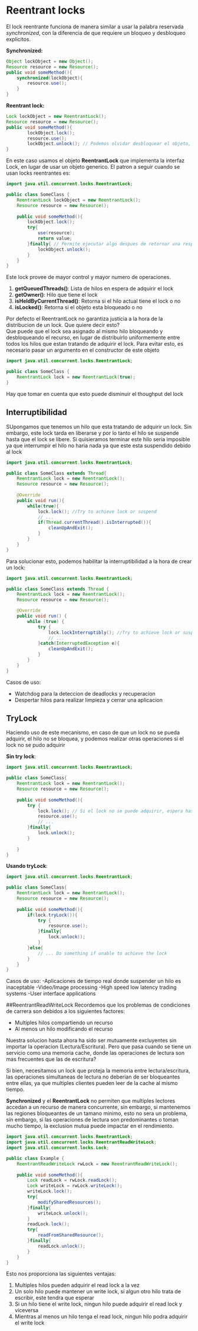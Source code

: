 # Reentrant locks
El lock reentrante funciona de manera similar a usar la palabra reservada *synchronized*, con la diferencia de que requiere un bloqueo y desbloqueo explicitos.

**Synchronized:**
```java
Object lockObject = new Object();
Resource resource = new Resource();
public void someMethod(){
    synchronized(lockObject){
        resource.use();
    }
}
```

**Reentrant lock:**
```java
Lock lockObject = new ReentrantLock();
Resource resource = new Resource();
public void someMethod(){
        lockObject.lock();
        resource.use();
        lockObject.unlock(); // Podemos olvidar desbloquear el objeto, o que una excepcion se arroje antes de desbloquear el objeto
}
```

En este caso usamos el objeto **ReentrantLock** que implementa la interfaz Lock, en lugar de usar un objeto generico.
El patron a seguir cuando se usan locks reentrantes es:

```java
import java.util.concurrent.locks.ReentrantLock;

public class SomeClass {
    ReentrantLock lockObject = new ReentrantLock();
    Resource resource = new Resource();
    
    public void someMethod(){
        lockObject.lock();
        try{
            use(resource);
            return value;
        }finally{ // Permite ejecutar algo despues de retornar una respuesta
            lockObject.unlock();
        }
    }
}
```
Este lock provee de mayor control y mayor numero de operaciones.
1. **getQueuedThreads()**: Lista de hilos en espera de adquirir el lock
2. **getOwner()**: Hilo que tiene el lock
3. **isHeldByCurrentThread()**: Retorna si el hilo actual tiene el lock o no
4. **isLocked()**: Retorna si el objeto esta bloqueado o no

Por defecto el ReentrantLock no garantiza justicia a la hora de la distribucion de un lock. Que quiere decir esto?  
Que puede que el lock sea asignado al mismo hilo bloqueando y desbloqueando el recurso, en lugar de distribuirlo 
uniformemente entre todos los hilos que estan tratando de adquirir el lock. 
Para evitar esto, es necesario pasar un argumento en el constructor de este objeto

```java
import java.util.concurrent.locks.ReentrantLock;

public class SomeClass {
    ReentrantLock lock = new ReentrantLock(true);
}
```
Hay que tomar en cuenta que esto puede disminuir el thoughput del lock

## Interruptibilidad
SUpongamos que tenemos un hilo que esta tratando de adquirir un lock. Sin embargo, este lock tarda en liberarse y por lo tanto el hilo se suspende hasta que el
lock se libere. Si quisieramos terminar este hilo seria imposible ya que interrumpir el hilo no haria nada ya que este esta suspendido
debido al lock

```java
import java.util.concurrent.locks.ReentrantLock;

public class SomeClass extends Thread{
    ReentrantLock lock = new ReentrantLock();
    Resource resource = new Resource();
    
    @Override
    public void run(){
        while(true){
            lock.lock(); //Try to achieve lock or suspend
            // ...
            if(Thread.currentThread().isInterrupted()){
                cleanUpAndExit();
            }
        }
    }
}
```

Para solucionar esto, podemos habilitar la interruptibilidad a la hora de crear un lock:

```java
import java.util.concurrent.locks.ReentrantLock;

public class SomeClass extends Thread {
    ReentrantLock lock = new ReentrantLock();
    Resource resource = new Resource();

    @Override
    public void run() {
        while (true) {
            try {
                lock.lockInterruptibly(); //Try to achieve lock or suspend with posibility to interrupt
                // ...
            }catch(InterruptedException e){
                cleanUpAndExit();
            }
        }
    }
}
```

Casos de uso:
- Watchdog para la deteccion de deadlocks y recuperacion
- Despertar hilos para realizar limpieza y cerrar una aplicacion

## TryLock
Haciendo uso de este mecanismo, en caso de que un lock no se pueda adquirir, el hilo no se bloquea, y podemos realizar
otras operaciones si el lock no se pudo adquirir

**Sin try lock**:
```java
import java.util.concurrent.locks.ReentrantLock;

public class SomeClass{
    ReentrantLock lock = new ReentrantLock();
    Resource resource = new Resource();
    
    public void someMethod(){
        try {
            lock.lock(); // Si el lock no se puede adquirir, espera hasta que este disponible
            resource.use();
            // ...
        }finally{
            lock.unlock();
        }
        
    }
}
```

**Usando tryLock**:
```java
import java.util.concurrent.locks.ReentrantLock;

public class SomeClass{
    ReentrantLock lock = new ReentrantLock();
    Resource resource = new Resource();
    
    public void someMethod(){
        if(lock.tryLock()){
            try {
                resource.use();
            }finally{
                lock.unlock();
            }
        }else{
            // ... Do something if unable to achieve the lock
        }
    }
}
```

Casos de uso:
-Aplicaciones de tiempo real donde suspender un hilo es inaceptable
    -Video/Image processing
    -High speed low latency trading systems
    -User interface applications


##ReentrantReadWriteLock
Recordemos que los problemas de condiciones de carrera son debidos a los siguientes factores:
- Multiples hilos compartiendo un recurso
- Al menos un hilo modificando el recurso  

Nuestra solucion hasta ahora ha sido ser mutuamente excluyentes sin importar la operacion (Lectura/Escritura). Pero que pasa cuando se tiene 
un servicio como una memoria cache, donde las operaciones de lectura son mas frecuentes que las de escritura?

Si bien, necesitamos un lock que proteja la memoria entre lectura/escritura, las operaciones simultaneas de lectura no deberian
de ser bloqueantes entre ellas, ya que multiples clientes pueden leer de la cache al mismo tiempo.

**Synchronized** y el **ReentrantLock** no permiten que multiples lectores accedan a un recurso de manera concurrente, sin
embargo, si mantenemos las regiones bloqueantes de un tamano minimo, esto no sera un problema, sin embargo, 
si las operaciones de lectura son predominantes o toman mucho tiempo, la exclusion mutua puede impactar en el rendimiento.

```java
import java.util.concurrent.locks.ReentrantLock;
import java.util.concurrent.locks.ReentrantReadWriteLock;
import java.util.concurrent.locks.Lock;

public class Example {
    ReentrantReadWriteLock rwLock = new ReentrantReadWriteLock();
    
    public void someMethod(){
        Lock readLock = rwLock.readLock();
        Lock writeLock = rwLock.writeLock();
        writeLock.lock();
        try{
            modifySharedResources();
        }finally{
            writeLock.unlock();
        }
        readLock.lock();
        try{
            readFromSharedResource();
        }finally{
            readLock.unlock();
        }
    }
}
```

Esto nos proporciona las siguientes ventajas:
1. Multiples hilos pueden adquirir el read lock a la vez
2. Un solo hilo puede mantener un write lock, si algun otro hilo trata de escribir, este tendra que esperar
3. Si un hilo tiene el write lock, ningun hilo puede adquirir el read lock y viceversa
4. Mientras al menos un hilo tenga el read lock, ningun hilo podra adquirir el write lock